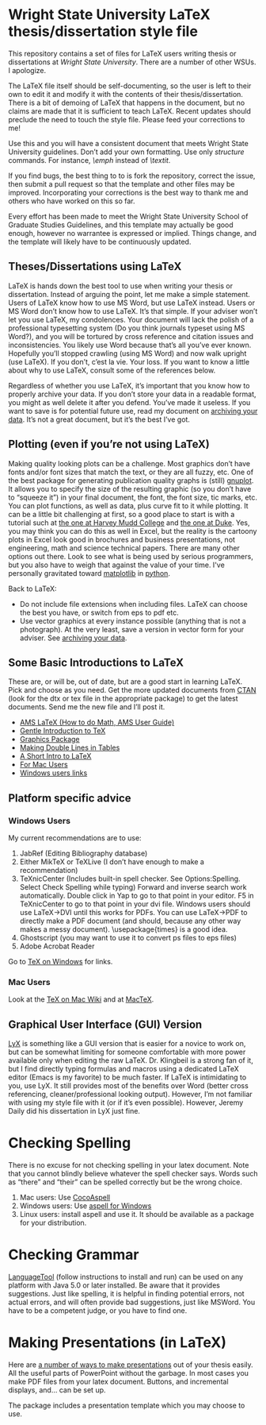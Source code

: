 # Wright State University LaTeX thesis/dissertation style file
This repository contains a set of files for LaTeX users writing thesis or dissertations at *Wright State University*. There are a number of other WSUs. I apologize.

The LaTeX file itself should be self-documenting, so the user is left
to their own to edit it and modify it with the contents of their
thesis/dissertation. There is a bit of demoing of LaTeX that happens
in the document, but no claims are made that it is sufficient to teach
LaTeX. Recent updates should preclude the need to touch the style
file. Please feed your corrections to me!

Use this and you will have a consistent document that meets Wright State University
guidelines. Don’t add your own formatting. Use only *structure* commands. For instance, *\emph* instead of *\textit*. 

If you find bugs, the best thing to to is fork the repository, correct the issue, then submit a pull request so that the template and other files may be improved. Incorporating your corrections is the best way to thank me and others who have worked on this so far. 

Every effort has been made to meet the Wright State University School of Graduate Studies Guidelines,
and this template may actually be good enough, however no warrantee is
expressed or implied. Things change, and the template will likely have to be continuously updated.


## Theses/Dissertations using LaTeX


LaTeX is hands down the best tool to use when writing your thesis or
dissertation. Instead of arguing the point, let me make a simple
statement. Users of LaTeX know how to use MS Word, but use LaTeX
instead. Users or MS Word don’t know how to use LaTeX. It’s that simple.
If your adviser won’t let you use LaTeX, my condolences. Your document
will lack the polish of a professional typesetting system (Do you think
journals typeset using MS Word?), and you will be tortured by cross
reference and citation issues and inconsistencies. You likely use Word
because that’s all you’ve ever known. Hopefully you’ll stopped crawling
(using MS Word) and now walk upright (use LaTeX). If you don’t, c’est la
vie. Your loss. If you want to know a little about why to use LaTeX,
consult some of the references below.

Regardless of whether you use LaTeX, it’s important that you know how to
properly archive your data. If you don’t store your data in a readable
format, you might as well delete it after you defend. You’ve made it
useless. If you want to save is for potential future use, read my
document on [archiving your data]. It’s not a great document, but it’s
the best I’ve got.

## Plotting (even if you’re not using LaTeX)


Making quality looking plots can be a challenge. Most graphics don’t
have fonts and/or font sizes that match the text, or they are all fuzzy,
etc. One of the best package for generating publication quality graphs
is (still) [gnuplot]. It allows you to specify the size of the resulting graphic
(so you don’t have to “squeeze it”) in your final document, the font,
the font size, tic marks, etc. You can plot functions, as well as data,
plus curve fit to it while plotting. It can be a little bit challenging
at first, so a good place to start is with a tutorial such at [the one
at Harvey Mudd College] and [the one at Duke]. Yes, you may think you
can do this as well in Excel, but the reality is the cartoony plots in
Excel look good in brochures and business presentations, not
engineering, math and science technical papers. There are many other options out there. Look to see what is being used by serious programmers, but you also have to weigh that against the value of your time. I've personally gravitated toward [matplotlib] in [python].


Back to LaTeX:

-   Do not include file extensions when including files. LaTeX can
    choose the best you have, or switch from eps to pdf etc.
-   Use vector graphics at every instance possible (anything that is not
    a photograph). At the very least, save a version in vector form for
    your adviser. See [archiving your data].



## Some Basic Introductions to LaTeX


These are, or will be, out of date, but are a good start in learning
LaTeX. Pick and choose as you need. Get the more updated documents from
[CTAN] (look for the dtx or tex file in the appropriate package) to get
the latest documents. Send me the new file and I’ll post it.

-   [AMS LaTeX (How to do Math, AMS User Guide)]
-   [Gentle Introduction to TeX]
-   [Graphics Package]
-   [Making Double Lines in Tables]
-   [A Short Intro to LaTeX]
-   [For Mac Users]
-   [Windows users links]

## Platform specific advice
### Windows Users


My current recommendations are to use:

1.  JabRef (Editing Bibliography database)
2.  Either MikTeX or TeXLive (I don’t have enough to make
    a recommendation)
3.  TeXnicCenter (Includes built-in spell checker. See Options:Spelling.
    Select Check Spelling while typing) Forward and inverse search
    work automatically. Double click in Yap to go to that point in
    your editor. F5 in TeXnicCenter to go to that point in your
    dvi file. Windows users should use LaTeX-&gt;DVI until this works
    for PDFs. You can use LaTeX-&gt;PDF to directly make a PDF document
    (and should, because any other way makes a messy document).
    \\usepackage{times} is a good idea.
4.  Ghostscript (you may want to use it to convert ps files to
    eps files)
5.  Adobe Acrobat Reader

Go to [TeX on Windows] for links.

### Mac Users
Look at the [TeX on Mac Wiki] and at [MacTeX].

## Graphical User Interface (GUI) Version


[LyX] is something like a GUI version that is easier for a novice to
work on, but can be somewhat limiting for someone comfortable with more
power available only when editing the raw LaTeX. Dr. Klingbeil is a
strong fan of it, but I find directly typing formulas and macros using a
dedicated LaTeX editor (Emacs is my favorite) to be much faster. If
LaTeX is intimidating to you, use LyX. It still provides most of the
benefits over Word (better cross referencing, cleaner/professional
looking output). However, I’m not familiar with using my style file with
it (or if it’s even possible). However, Jeremy Daily did his
dissertation in LyX just fine.

Checking Spelling
=================

There is no excuse for not checking spelling in your latex document.
Note that you cannot blindly believe whatever the spell checker says.
Words such as “there” and “their” can be spelled correctly but be the
wrong choice.

1.  Mac users: Use [CocoAspell]
2.  Windows users: Use [aspell for Windows]
3.  Linux users: install aspell and use it. It should be available as a
    package for your distribution.

Checking Grammar
================

[LanguageTool] (follow instructions to install and run) can be used on
any platform with Java 5.0 or later installed. Be aware that it provides
suggestions. Just like spelling, it is helpful in finding potential
errors, not actual errors, and will often provide bad suggestions, just
like MSWord. You have to be a competent judge, or you have to find one. 

Making Presentations (in LaTeX)
===============================

Here are [a number of ways to make presentations] out of your thesis
easily. All the useful parts of PowerPoint without the garbage. In most
cases you make PDF files from your latex document. Buttons, and
incremental displays, and… can be set up.

The package includes a presentation template which you may choose to use. 

  [TeX on Windows]: http://mactex-wiki.tug.org/wiki/index.php?title=TeX_on_Windows
  [LyX]: http://www.lyx.org
  [CocoAspell]: http://ict.usc.edu/~leuski/cocoaspell/
  [aspell for Windows]: http://aspell.net/win32/
  [LanguageTool]: https://languagetool.org
  [a number of ways to make presentations]: http://www.miwie.org/presentations/presentations.html
  [WSU School of Graduate Studies Guidelines]: http://www.wright.edu/sogs/thesis/format.html
  [CTAN]: http://www.ctan.org/
  [AMS LaTeX (How to do Math, AMS User Guide)]: amsldoc.pdf
  [Gentle Introduction to TeX]: gentle.pdf
  [Graphics Package]: grfguide.pdf
  [Making Double Lines in Tables]: hhline.pdf
  [A Short Intro to LaTeX]: lshort.pdf
  [For Mac Users]: http://mactex-wiki.tug.org/wiki/index.php/Main_Page
  [Windows users links]: http://mactex-wiki.tug.org/wiki/index.php?title=TeX_on_Windows
  [archiving your data]: http://josephcslater.github.io/archiving-and-plotting-data.html
  [gnuplot]: http://www.gnuplot.info/
  [the one at Harvey Mudd College]: http://www.cs.hmc.edu/~vrable/gnuplot/using-gnuplot.html
  [the one at Duke]: http://www.duke.edu/~hpgavin/gnuplot.html
  [python]: http://www.python.org
  [matplotlib]: http://matplotlib.org
  [TeX on Mac Wiki]: http://mactex-wiki.tug.org
  [MacTeX]: https://tug.org/mactex/
